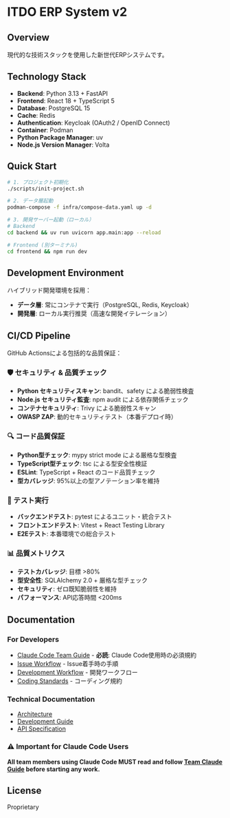 # ITDO ERP System v2

## Overview

現代的な技術スタックを使用した新世代ERPシステムです。

## Technology Stack

- **Backend**: Python 3.13 + FastAPI
- **Frontend**: React 18 + TypeScript 5
- **Database**: PostgreSQL 15
- **Cache**: Redis
- **Authentication**: Keycloak (OAuth2 / OpenID Connect)
- **Container**: Podman
- **Python Package Manager**: uv
- **Node.js Version Manager**: Volta

## Quick Start

```bash
# 1. プロジェクト初期化
./scripts/init-project.sh

# 2. データ層起動
podman-compose -f infra/compose-data.yaml up -d

# 3. 開発サーバー起動（ローカル）
# Backend
cd backend && uv run uvicorn app.main:app --reload

# Frontend (別ターミナル)
cd frontend && npm run dev
```

## Development Environment

ハイブリッド開発環境を採用：
- **データ層**: 常にコンテナで実行（PostgreSQL, Redis, Keycloak）
- **開発層**: ローカル実行推奨（高速な開発イテレーション）

## CI/CD Pipeline

GitHub Actionsによる包括的な品質保証：

### 🛡️ セキュリティ & 品質チェック
- **Python セキュリティスキャン**: bandit、safety による脆弱性検査
- **Node.js セキュリティ監査**: npm audit による依存関係チェック  
- **コンテナセキュリティ**: Trivy による脆弱性スキャン
- **OWASP ZAP**: 動的セキュリティテスト（本番デプロイ時）

### 🔍 コード品質保証
- **Python型チェック**: mypy strict mode による厳格な型検査
- **TypeScript型チェック**: tsc による型安全性検証
- **ESLint**: TypeScript + React のコード品質チェック
- **型カバレッジ**: 95%以上の型アノテーション率を維持

### 🧪 テスト実行
- **バックエンドテスト**: pytest によるユニット・統合テスト
- **フロントエンドテスト**: Vitest + React Testing Library
- **E2Eテスト**: 本番環境での総合テスト

### 📊 品質メトリクス
- **テストカバレッジ**: 目標 >80%
- **型安全性**: SQLAlchemy 2.0 + 厳格な型チェック
- **セキュリティ**: ゼロ既知脆弱性を維持
- **パフォーマンス**: API応答時間 <200ms

## Documentation

### For Developers
- [Claude Code Team Guide](.claude/TEAM_CLAUDE_GUIDE.md) - **必読**: Claude Code使用時の必須規約
- [Issue Workflow](.claude/ISSUE_WORKFLOW.md) - Issue着手時の手順
- [Development Workflow](.claude/DEVELOPMENT_WORKFLOW.md) - 開発ワークフロー
- [Coding Standards](.claude/CODING_STANDARDS.md) - コーディング規約

### Technical Documentation  
- [Architecture](docs/architecture.md)
- [Development Guide](docs/development-guide.md)
- [API Specification](backend/docs/api-spec.md)

### ⚠️ Important for Claude Code Users
**All team members using Claude Code MUST read and follow [Team Claude Guide](.claude/TEAM_CLAUDE_GUIDE.md) before starting any work.**

## License

Proprietary